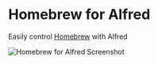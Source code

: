 Homebrew for Alfred
=========

Easily control [Homebrew](http://brew.sh) with Alfred

![Homebrew for Alfred Screenshot](https://raw.github.com/fniephaus/alfred-homebrew/master/screenshot.gif)